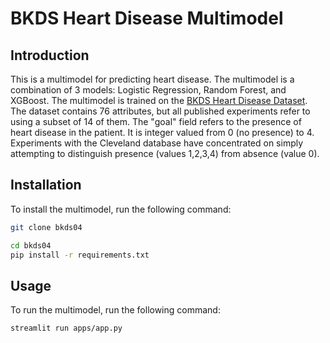 # BKDS Heart Disease Multimodel

## Introduction
This is a multimodel for predicting heart disease. The multimodel is a combination of 3 models: Logistic Regression, Random Forest, and XGBoost. The multimodel is trained on the [BKDS Heart Disease Dataset](https://archive.ics.uci.edu/ml/datasets/Heart+Disease). The dataset contains 76 attributes, but all published experiments refer to using a subset of 14 of them. The "goal" field refers to the presence of heart disease in the patient. It is integer valued from 0 (no presence) to 4. Experiments with the Cleveland database have concentrated on simply attempting to distinguish presence (values 1,2,3,4) from absence (value 0).

## Installation
To install the multimodel, run the following command:
```bash
git clone bkds04
```
```bash
cd bkds04
pip install -r requirements.txt
```

## Usage
To run the multimodel, run the following command:
```bash
streamlit run apps/app.py
```
